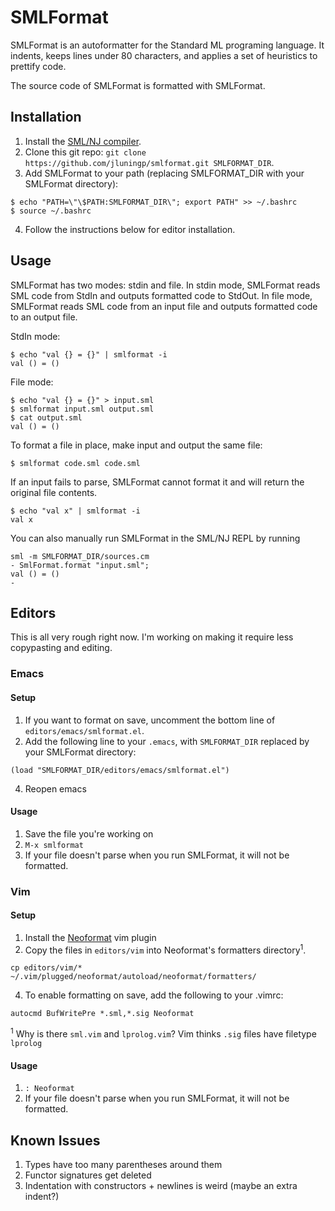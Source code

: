 # SMLFormat

SMLFormat is an autoformatter for the Standard ML programing language. It indents, keeps lines under 80 characters, and applies a set of heuristics to prettify code.

The source code of SMLFormat is formatted with SMLFormat.


## Installation

1. Install the [SML/NJ compiler](https://www.smlnj.org).
2. Clone this git repo: `git clone https://github.com/jluningp/smlformat.git SMLFORMAT_DIR`.
3. Add SMLFormat to your path (replacing SMLFORMAT_DIR with your SMLFormat directory): 
```
$ echo "PATH=\"\$PATH:SMLFORMAT_DIR\"; export PATH" >> ~/.bashrc
$ source ~/.bashrc
```
4. Follow the instructions below for editor installation.

## Usage

SMLFormat has two modes: stdin and file. In stdin mode, SMLFormat reads SML code from StdIn and outputs formatted code to StdOut. In file mode, SMLFormat reads SML code from an input file and outputs formatted code to an output file.

StdIn mode:
```
$ echo "val {} = {}" | smlformat -i
val () = ()
```

File mode:
```
$ echo "val {} = {}" > input.sml
$ smlformat input.sml output.sml
$ cat output.sml
val () = ()
```
To format a file in place, make input and output the same file:
```
$ smlformat code.sml code.sml
```

If an input fails to parse, SMLFormat cannot format it and will return the original file contents.
```
$ echo "val x" | smlformat -i 
val x
```


You can also manually run SMLFormat in the SML/NJ REPL by running
```
sml -m SMLFORMAT_DIR/sources.cm
- SmlFormat.format "input.sml";
val () = ()
-
```

## Editors
This is all very rough right now. I'm working on making it require less copypasting and editing.
### Emacs
#### Setup
1. If you want to format on save, uncomment the bottom line of `editors/emacs/smlformat.el`.  
3. Add the following line to your `.emacs`, with `SMLFORMAT_DIR` replaced by your SMLFormat directory:
```
(load "SMLFORMAT_DIR/editors/emacs/smlformat.el")
```
4. Reopen emacs

#### Usage
1. Save the file you're working on
2. `M-x smlformat`
3. If your file doesn't parse when you run SMLFormat, it will not be formatted.

### Vim
#### Setup
1. Install the [Neoformat](https://github.com/sbdchd/neoformat) vim plugin
2. Copy the files in `editors/vim` into Neoformat's formatters directory<sup>1</sup>.
```
cp editors/vim/* ~/.vim/plugged/neoformat/autoload/neoformat/formatters/
```
4. To enable formatting on save, add the following to your .vimrc:
```
autocmd BufWritePre *.sml,*.sig Neoformat
```
<sup>1</sup> Why is there `sml.vim` and `lprolog.vim`? Vim thinks `.sig` files have filetype `lprolog`

#### Usage
1. `: Neoformat`
2. If your file doesn't parse when you run SMLFormat, it will not be formatted.

## Known Issues
1. Types have too many parentheses around them
2. Functor signatures get deleted
3. Indentation with constructors + newlines is weird (maybe an extra indent?)
